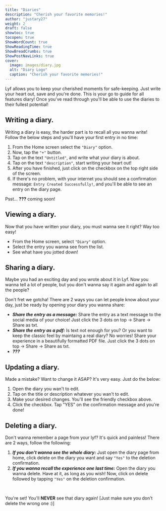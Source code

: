 ```yaml
---
title: "Diaries"
description: "Cherish your favorite memories!"
author: "justary27"
weight: 2
draft: false
showtoc: true
tocopen: true
ShowWordCount: true
ShowReadingTime: true
ShowBreadCrumbs: true
ShowPostNavLinks: true
cover:
  image: images/diary.jpg
  alt: "Diary Logo"
  caption: "Cherish your favorite memories!"
---
```


Lyf allows you to keep your cherished moments for safe-keeping. Just write your heart out, save and you're done. This is your go to guide for all features diary! Once you've read through you'll be able to use the diaries to their fullest potential!

## Writing a diary.
Writing a diary is easy, the harder part is to recall all you wanna write! Follow the below steps and you'll have your first entry in no time:

1. From the Home screen select the `"Diary"` option.
2. Now, tap the `"+"` button.
3. Tap on the text `"Untitled"`, and write what your diary is about.
4. Tap on the text `"description"`, start writing your heart out!
5. After you have finished, just click on the checkbox on the top right side of the screen.
6. If there's no problem, with your internet you should see a confirmation message: `Entry Created Successfully!`, and you'll be able to see an entry on the diary page.

Psst... **???** coming soon!

## Viewing a diary.
Now that you have written your diary, you must wanna see it right? Way too easy!
- From the Home screen, select `"Diary"` option.
- Select the entry you wanna see from the list.
- See what have you jotted down!

## Sharing a diary.
Maybe you had an exciting day and you wrote about it in Lyf. Now you wanna tell a lot of people, but you don't wanna say it again and again to all the people? 
<br/>

Don't fret we gotcha! There are 2 ways you can let people know about your day, just be ready by opening your diary you wanna share:
- _**Share the entry as a message:**_ Share the entry as a text message to the social media of your choice! Just click the 3 dots on top -> Share -> Share as txt.
- _**Share the entry as a pdf:**_ Is text not enough for you? Or you want to keep the classic feel by maintaing a real diary? No worries! Share your experience in a beautifully formatted PDF file. Just click the 3 dots on top -> Share -> Share as txt.
- **_???_**
<!-- - _**Share the entry link:**_ -->

## Updating a diary.
Made a mistake? Want to change it ASAP? It's very easy. Just do the below:
1. Open the diary you wan't to edit.
2. Tap on the title or description whatever you wan't to edit.
3. Make your desired changes. You'll see the friendly checkbox above. 
4. Click the checkbox. Tap "YES" on the confirmation message and you're done!

## Deleting a diary.
Don't wanna remember a page from your lyf? It's quick and painless! There are 2 ways, follow the following:
1. **_If you don't wanna see the whole diary:_** Just open the diary page from home, click delete on the diary you want and say `"Yes"` to the deletion confirmation.
2. **_If you wanna recall the experience one last time:_** Open the diary you wanna delete. Have at it, as long as you wish! Now, click on delete followed by tapping `"Yes"` on the deletion confirmation.
<br/>

You're set! You'll **NEVER** see that diary again! [Just make sure you don't delete the wrong one :)]